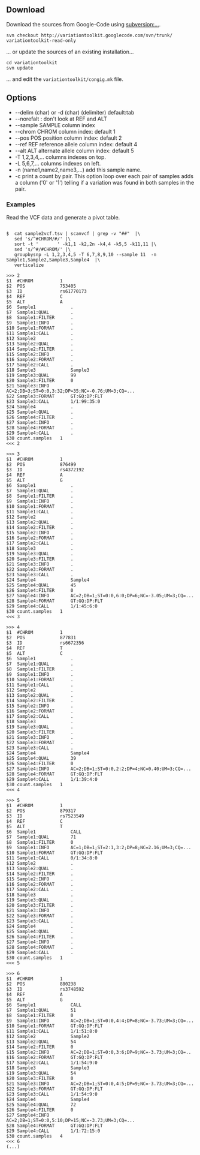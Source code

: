 


## Download ##
Download the sources from Google-Code using [subversion:...](http://subversion.apache.org/).
```
svn checkout http://variationtoolkit.googlecode.com/svn/trunk/ variationtoolkit-read-only
```
... or update the sources of an existing installation...
```
cd variationtoolkit
svn update
```
... and edit the `variationtoolkit/congig.mk` file.

## Options ##

  * --delim (char) or -d  (char) (delimiter) default:tab
  * --norefalt : don't look at REF and ALT
  * --sample SAMPLE column index
  * --chrom CHROM column index: default 1
  * --pos POS position column index: default 2
  * --ref REF reference allele column index: default 4
  * --alt ALT alternate allele column index: default 5
  * -T 1,2,3,4,... columns indexes on top.
  * -L 5,6,7,... columns indexes on left.
  * -n (name1,name2,name3,...) add this sample name.
  * -c print a count by pair. This option loop over each pair of samples adds a column ('0' or '1') telling if a variation was found in both samples in the pair.


### Examples ###

Read the VCF data and generate a pivot table.


```

$  cat sample2vcf.tsv | scanvcf | grep -v "##"  |\
   sed 's/^#CHROM/#/' |\
   sort -t '       ' -k1,1 -k2,2n -k4,4 -k5,5 -k11,11 |\
   sed 's/^#/#CHROM/' |\
   groupbysnp -L 1,2,3,4,5 -T 6,7,8,9,10 --sample 11  -n Sample1,Sample2,Sample3,Sample4  |\
   verticalize

>>>	2
$1	#CHROM       	1
$2	POS          	753405
$3	ID           	rs61770173
$4	REF          	C
$5	ALT          	A
$6	Sample1         	.
$7	Sample1:QUAL    	.
$8	Sample1:FILTER  	.
$9	Sample1:INFO    	.
$10	Sample1:FORMAT  	.
$11	Sample1:CALL    	.
$12	Sample2         	.
$13	Sample2:QUAL    	.
$14	Sample2:FILTER  	.
$15	Sample2:INFO    	.
$16	Sample2:FORMAT  	.
$17	Sample2:CALL    	.
$18	Sample3         	Sample3
$19	Sample3:QUAL    	99
$20	Sample3:FILTER  	0
$21	Sample3:INFO    	AC=2;DB=3;ST=0:0,3:32;DP=35;NC=-0.76;UM=3;CQ=...
$22	Sample3:FORMAT  	GT:GQ:DP:FLT
$23	Sample3:CALL    	1/1:99:35:0
$24	Sample4         	.
$25	Sample4:QUAL    	.
$26	Sample4:FILTER  	.
$27	Sample4:INFO    	.
$28	Sample4:FORMAT  	.
$29	Sample4:CALL    	.
$30	count.samples	1
<<<	2

>>>	3
$1	#CHROM       	1
$2	POS          	876499
$3	ID           	rs4372192
$4	REF          	A
$5	ALT          	G
$6	Sample1         	.
$7	Sample1:QUAL    	.
$8	Sample1:FILTER  	.
$9	Sample1:INFO    	.
$10	Sample1:FORMAT  	.
$11	Sample1:CALL    	.
$12	Sample2         	.
$13	Sample2:QUAL    	.
$14	Sample2:FILTER  	.
$15	Sample2:INFO    	.
$16	Sample2:FORMAT  	.
$17	Sample2:CALL    	.
$18	Sample3         	.
$19	Sample3:QUAL    	.
$20	Sample3:FILTER  	.
$21	Sample3:INFO    	.
$22	Sample3:FORMAT  	.
$23	Sample3:CALL    	.
$24	Sample4         	Sample4
$25	Sample4:QUAL    	45
$26	Sample4:FILTER  	0
$27	Sample4:INFO    	AC=2;DB=1;ST=0:0,6:0;DP=6;NC=-3.05;UM=3;CQ=...
$28	Sample4:FORMAT  	GT:GQ:DP:FLT
$29	Sample4:CALL    	1/1:45:6:0
$30	count.samples	1
<<<	3

>>>	4
$1	#CHROM       	1
$2	POS          	877831
$3	ID           	rs6672356
$4	REF          	T
$5	ALT          	C
$6	Sample1         	.
$7	Sample1:QUAL    	.
$8	Sample1:FILTER  	.
$9	Sample1:INFO    	.
$10	Sample1:FORMAT  	.
$11	Sample1:CALL    	.
$12	Sample2         	.
$13	Sample2:QUAL    	.
$14	Sample2:FILTER  	.
$15	Sample2:INFO    	.
$16	Sample2:FORMAT  	.
$17	Sample2:CALL    	.
$18	Sample3         	.
$19	Sample3:QUAL    	.
$20	Sample3:FILTER  	.
$21	Sample3:INFO    	.
$22	Sample3:FORMAT  	.
$23	Sample3:CALL    	.
$24	Sample4         	Sample4
$25	Sample4:QUAL    	39
$26	Sample4:FILTER  	0
$27	Sample4:INFO    	AC=2;DB=1;ST=0:0,2:2;DP=4;NC=0.40;UM=3;CQ=...
$28	Sample4:FORMAT  	GT:GQ:DP:FLT
$29	Sample4:CALL    	1/1:39:4:0
$30	count.samples	1
<<<	4

>>>	5
$1	#CHROM       	1
$2	POS          	879317
$3	ID           	rs7523549
$4	REF          	C
$5	ALT          	T
$6	Sample1         	CALL
$7	Sample1:QUAL    	71
$8	Sample1:FILTER  	0
$9	Sample1:INFO    	AC=1;DB=1;ST=2:1,3:2;DP=8;NC=2.16;UM=3;CQ=...
$10	Sample1:FORMAT  	GT:GQ:DP:FLT
$11	Sample1:CALL    	0/1:34:8:0
$12	Sample2         	.
$13	Sample2:QUAL    	.
$14	Sample2:FILTER  	.
$15	Sample2:INFO    	.
$16	Sample2:FORMAT  	.
$17	Sample2:CALL    	.
$18	Sample3         	.
$19	Sample3:QUAL    	.
$20	Sample3:FILTER  	.
$21	Sample3:INFO    	.
$22	Sample3:FORMAT  	.
$23	Sample3:CALL    	.
$24	Sample4         	.
$25	Sample4:QUAL    	.
$26	Sample4:FILTER  	.
$27	Sample4:INFO    	.
$28	Sample4:FORMAT  	.
$29	Sample4:CALL    	.
$30	count.samples	1
<<<	5

>>>	6
$1	#CHROM       	1
$2	POS          	880238
$3	ID           	rs3748592
$4	REF          	A
$5	ALT          	G
$6	Sample1         	CALL
$7	Sample1:QUAL    	51
$8	Sample1:FILTER  	0
$9	Sample1:INFO    	AC=2;DB=1;ST=0:0,4:4;DP=8;NC=-3.73;UM=3;CQ=...
$10	Sample1:FORMAT  	GT:GQ:DP:FLT
$11	Sample1:CALL    	1/1:51:8:0
$12	Sample2         	Sample2
$13	Sample2:QUAL    	54
$14	Sample2:FILTER  	0
$15	Sample2:INFO    	AC=2;DB=1;ST=0:0,3:6;DP=9;NC=-3.73;UM=3;CQ=..
$16	Sample2:FORMAT  	GT:GQ:DP:FLT
$17	Sample2:CALL    	1/1:54:9:0
$18	Sample3         	Sample3
$19	Sample3:QUAL    	54
$20	Sample3:FILTER  	0
$21	Sample3:INFO    	AC=2;DB=1;ST=0:0,4:5;DP=9;NC=-3.73;UM=3;CQ=...
$22	Sample3:FORMAT  	GT:GQ:DP:FLT
$23	Sample3:CALL    	1/1:54:9:0
$24	Sample4         	Sample4
$25	Sample4:QUAL    	72
$26	Sample4:FILTER  	0
$27	Sample4:INFO    	AC=2;DB=1;ST=0:0,5:10;DP=15;NC=-3.73;UM=3;CQ=...
$28	Sample4:FORMAT  	GT:GQ:DP:FLT
$29	Sample4:CALL    	1/1:72:15:0
$30	count.samples	4
<<<	6
(...)

```





